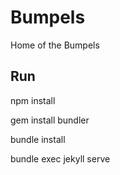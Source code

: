 # Bumpels

Home of the Bumpels

## Run

npm install

gem install bundler

bundle install

bundle exec jekyll serve
